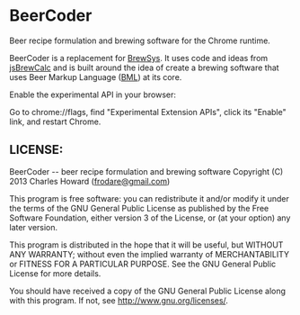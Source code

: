 BeerCoder
=========

Beer recipe formulation and brewing software for the Chrome runtime.

BeerCoder is a replacement for [BrewSys](https://github.com/frodare/BrewSys).
It uses code and ideas from [jsBrewCalc](https://github.com/frodare/jsBrewCalc) and is built around
the idea of create a brewing software that uses Beer Markup Language ([BML](https://github.com/frodare/beer-markup))
at its core.





Enable the experimental API in your browser:

Go to chrome://flags, find "Experimental Extension APIs", click its "Enable" link, and restart Chrome.


LICENSE:
--------

BeerCoder -- beer recipe formulation and brewing software
Copyright (C) 2013  Charles Howard (frodare@gmail.com)

This program is free software: you can redistribute it and/or modify
it under the terms of the GNU General Public License as published by
the Free Software Foundation, either version 3 of the License, or
(at your option) any later version.

This program is distributed in the hope that it will be useful,
but WITHOUT ANY WARRANTY; without even the implied warranty of
MERCHANTABILITY or FITNESS FOR A PARTICULAR PURPOSE.  See the
GNU General Public License for more details.

You should have received a copy of the GNU General Public License
along with this program.  If not, see <http://www.gnu.org/licenses/>.